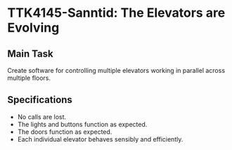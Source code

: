 # TTK4145-Sanntid: The Elevators are Evolving

## Main Task
Create software for controlling multiple elevators working in parallel across multiple floors.

## Specifications
- No calls are lost.
- The lights and buttons function as expected.
- The doors function as expected.
- Each individual elevator behaves sensibly and efficiently.
